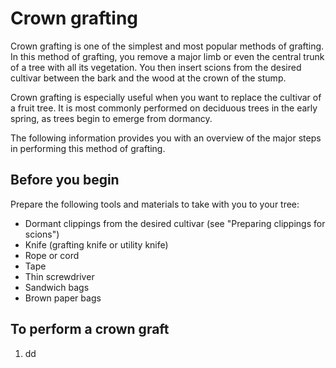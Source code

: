 # Crown grafting
Crown grafting is one of the simplest and most popular methods of grafting. In this method of grafting, you remove a major limb or even the central trunk of a tree with all its vegetation. You then insert scions from the desired cultivar between the bark and the wood at the crown of the stump.

Crown grafting is especially useful when you want to replace the cultivar of a fruit tree. It is most commonly performed on deciduous trees in the early spring, as trees begin to emerge from dormancy.

The following information provides you with an overview of the major steps in performing this method of grafting.
## Before you begin
Prepare the following tools and materials to take with you to your tree:
* Dormant clippings from the desired cultivar (see "Preparing clippings for scions")
* Knife (grafting knife or utility knife)
* Rope or cord
* Tape
* Thin screwdriver
* Sandwich bags
* Brown paper bags
## To perform a crown graft
1. dd
